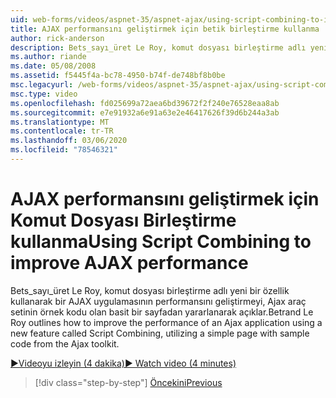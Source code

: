 ```yaml
---
uid: web-forms/videos/aspnet-35/aspnet-ajax/using-script-combining-to-improve-ajax-performance
title: AJAX performansını geliştirmek için betik birleştirme kullanma | Microsoft Docs
author: rick-anderson
description: Bets_sayı_üret Le Roy, komut dosyası birleştirme adlı yeni bir özellik kullanarak bir AJAX uygulamasının performansını nasıl geliştirebileceğinizi özetler ve SAMP ile basit bir sayfa kullanmaktır...
ms.author: riande
ms.date: 05/08/2008
ms.assetid: f5445f4a-bc78-4950-b74f-de748bf8b0be
msc.legacyurl: /web-forms/videos/aspnet-35/aspnet-ajax/using-script-combining-to-improve-ajax-performance
msc.type: video
ms.openlocfilehash: fd025699a72aea6bd39672f2f240e76528eaa8ab
ms.sourcegitcommit: e7e91932a6e91a63e2e46417626f39d6b244a3ab
ms.translationtype: MT
ms.contentlocale: tr-TR
ms.lasthandoff: 03/06/2020
ms.locfileid: "78546321"
---
```

# <a name="using-script-combining-to-improve-ajax-performance"></a><span data-ttu-id="e4cb9-103">AJAX performansını geliştirmek için Komut Dosyası Birleştirme kullanma</span><span class="sxs-lookup"><span data-stu-id="e4cb9-103">Using Script Combining to improve AJAX performance</span></span>

<span data-ttu-id="e4cb9-104">Bets_sayı_üret Le Roy, komut dosyası birleştirme adlı yeni bir özellik kullanarak bir AJAX uygulamasının performansını geliştirmeyi, Ajax araç setinin örnek kodu olan basit bir sayfadan yararlanarak açıklar.</span><span class="sxs-lookup"><span data-stu-id="e4cb9-104">Betrand Le Roy outlines how to improve the performance of an Ajax application using a new feature called Script Combining, utilizing a simple page with sample code from the Ajax toolkit.</span></span>

[<span data-ttu-id="e4cb9-105">&#9654;Videoyu izleyin (4 dakika)</span><span class="sxs-lookup"><span data-stu-id="e4cb9-105">&#9654; Watch video (4 minutes)</span></span>](https://channel9.msdn.com/Blogs/ASP-NET-Site-Videos/using-script-combining-to-improve-ajax-performance)

> [!div class="step-by-step"]
> [<span data-ttu-id="e4cb9-106">Öncekini</span><span class="sxs-lookup"><span data-stu-id="e4cb9-106">Previous</span></span>](introduction-to-aspnet-ajax-history.md)
